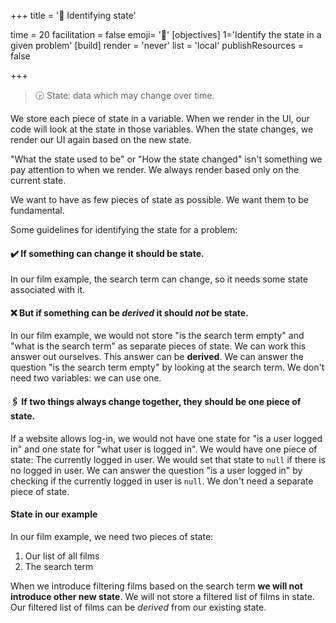 +++
title = '🔎 Identifying state'

time = 20
facilitation = false
emoji= '🧩'
[objectives]
    1='Identify the state in a given problem'
[build]
  render = 'never'
  list = 'local'
  publishResources = false

+++

> 🕞 State: data which may change over time.

We store each piece of state in a variable. When we render in the UI, our code will look at the state in those variables. When the state changes, we render our UI again based on the new state.

"What the state used to be" or "How the state changed" isn't something we pay attention to when we render. We always render based only on the current state.

We want to have as few pieces of state as possible. We want them to be fundamental.

Some guidelines for identifying the state for a problem:

#### ✔️ If something can change it should be state.

In our film example, the search term can change, so it needs some state associated with it.

#### ❌ But if something can be _derived_ it should _not_ be state.

In our film example, we would not store "is the search term empty" and "what is the search term" as separate pieces of state. We can work this answer out ourselves. This answer can be **derived**. We can answer the question "is the search term empty" by looking at the search term. We don't need two variables: we can use one.

#### 🖇️ If two things always change together, they should be one piece of state.

If a website allows log-in, we would not have one state for "is a user logged in" and one state for "what user is logged in". We would have one piece of state: The currently logged in user. We would set that state to `null` if there is no logged in user. We can answer the question "is a user logged in" by checking if the currently logged in user is `null`. We don't need a separate piece of state.

#### State in our example

In our film example, we need two pieces of state:

1. Our list of all films
2. The search term

When we introduce filtering films based on the search term **we will not introduce other new state**. We will not store a filtered list of films in state. Our filtered list of films can be _derived_ from our existing state.
